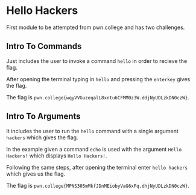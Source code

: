 # Hello Hackers
First module to be attempted from pwn.college and has two challenges.

## Intro To Commands
Just includes the user to invoke a command `hello` in order to recieve the flag.

After opening the terminal typing in `hello` and pressing the `enterkey` gives the flag.

The flag is `pwn.college{wqyVVGuzeqalL8xntu6CFMM0z3W.ddjNyUDLzkDN0czW}`.

## Intro To Arguments
It includes the user to run the `hello` command with a single argument `hackers` which gives the flag.

In the example given a command `echo` is used with the argument `Hello Hackers!` which displays `Hello Hackers!`.

Following the same steps, after opening the terminal enter `hello hackers` which gives us the flag.

The flag is `pwn.college{MPNS305mMkfJDnMEiobyVaG6xFq.dhjNyUDLzkDN0czW}`.
